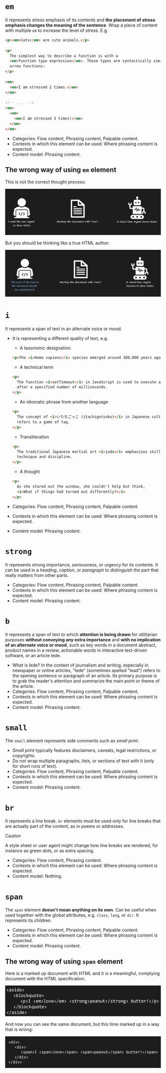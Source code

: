 # `em`

It represents stress emphasis of its contents and **the placement of stress emphasis changes the meaning of the sentence**. Wrap a piece of content with multiple `em` to increase the level of stress. E.g.

```html
<p><em>Cats</em> are cute animals.</p>

<p>
  The simplest way to describe a function is with a
  <em>function type expression</em>. These types are syntactically similar to
  arrow functions:
</p>

<em>
  <em>I am stressed 2 times.</em>
</em>

<!-- .... -->
<em>
  <em>
    <em>I am stressed 3 times!</em>
  </em>
</em>
```

- Categories: Flow content, Phrasing content, Palpable content.
- Contexts in which this element can be used: Where phrasing content is expected.
- Content model: Phrasing content.

## The wrong way of using `em` element

This is not the correct thought process:

![Wrong mindset of when to use em element](./wrong-mindset-of-when-to-use-em.png)

But you should be thinking like a true HTML author:

![aligned mental model about em according to html spec intrinsically](./aligned-mental-model-about-em-according-to-html-spec-intrinsically.png)

# `i`

It represents a span of text in an alternate voice or mood.

- It is representing a different quality of text, e.g.

  - A taxonomic designation:

  ```html
  <p>The <i>Homo sapiens</i> species emerged around 300,000 years ago.</p>
  ```

  - A technical term

  ```html
  <p>
    The function <i>setTimeout</i> in JavaScript is used to execute a function
    after a specified number of milliseconds.
  </p>
  ```

  - An idiomatic phrase from another language

  ```html
  <p>
    The concept of <i>いたちごっこ (itachigotsuko)</i> in Japanese culture
    refers to a game of tag.
  </p>
  ```

  - Transliteration

  ```html
  <p>
    The traditional Japanese martial art <i>judo</i> emphasizes skillful
    technique and discipline.
  </p>
  ```

  - A thought

  ```html
  <p>
    As she stared out the window, she couldn't help but think,
    <i>What if things had turned out differently?</i>
  </p>
  ```

- Categories: Flow content, Phrasing content, Palpable content.
- Contexts in which this element can be used: Where phrasing content is expected.
- Content model: Phrasing content.

# `strong`

It represents strong importance, seriousness, or urgency for its contents. It can be used in a _heading_, _caption_, or _paragraph_ to distinguish the part that really matters from other parts.

- Categories: Flow content, Phrasing content, Palpable content.
- Contexts in which this element can be used: Where phrasing content is expected.
- Content model: Phrasing content.

# `b`

It represents a span of text to which **attention is being drawn** for utilitarian purposes **without conveying any extra importance** and **with no implication of an alternate voice or mood**, such as key words in a document abstract, product names in a review, actionable words in interactive text-driven software, or an article lede.

- What is lede? In the context of journalism and writing, especially in newspaper or online articles, "lede" (sometimes spelled "lead") refers to the opening sentence or paragraph of an article. Its primary purpose is to grab the reader's attention and summarize the main point or theme of the article.
- Categories: Flow content, Phrasing content, Palpable content.
- Contexts in which this element can be used: Where phrasing content is expected.
- Content model: Phrasing content.

# `small`

The `small` element represents side comments such as _small print_.

- _Small print_ typically features disclaimers, caveats, legal restrictions, or copyrights.
- Do not wrap multiple paragraphs, lists, or sections of text with it (only for short runs of text).
- Categories: Flow content, Phrasing content, Palpable content.
- Contexts in which this element can be used: Where phrasing content is expected.
- Content model: Phrasing content.

# `br`

It represents a line break. `br` elements must be used only for line breaks that are actually part of the content, as in poems or addresses.

> [!CAUTION]
>
> A style sheet or user agent might change how line breaks are rendered, for instance as green dots, or as extra spacing.

- Categories: Flow content, Phrasing content.
- Contexts in which this element can be used: Where phrasing content is expected.
- Content model: Nothing.

# `span`

The `span` element **doesn't mean anything on its own**. Can be useful when used together with the global attributes, e.g. `class`, `lang`, or `dir`. It represents its children.

- Categories: Flow content, Phrasing content, Palpable content.
- Contexts in which this element can be used: Where phrasing content is expected.
- Content model: Phrasing content.

## The wrong way of using `span` element

Here is a marked up document with HTML and it is a meaningful, complying document with the HTML specification.

![Meaningful marked up HTML document](./meaningful-marked-up-html-document.png)

And now you can see the same document, but this time marked up in a way that is wrong:

![Meaningless marked up HTML document](./meaningless-marked-up-html-document.png)
